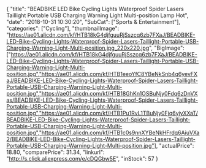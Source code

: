 {
	"title": "BEADBIKE LED Bike Cycling Lights Waterproof Spider Lasers Taillight Portable USB Charging Warning Light Multi-position Lamp Hot",
	"date": "2018-10-31 10:30:20",
	"SubCat": ["Sports & Entertainment"],
	"categories": ["Cycling"],
	"thumbnailImage": "https://ae01.alicdn.com/kf/HTB18kG4djfguuRjSszcq6zb7FXaJ/BEADBIKE-LED-Bike-Cycling-Lights-Waterproof-Spider-Lasers-Taillight-Portable-USB-Charging-Warning-Light-Multi-position.jpg_220x220.jpg",
	"BigImage": ["https://ae01.alicdn.com/kf/HTB18kG4djfguuRjSszcq6zb7FXaJ/BEADBIKE-LED-Bike-Cycling-Lights-Waterproof-Spider-Lasers-Taillight-Portable-USB-Charging-Warning-Light-Multi-position.jpg","https://ae01.alicdn.com/kf/HTB1eeoYfC8YBeNkSnb4q6yevFXaJ/BEADBIKE-LED-Bike-Cycling-Lights-Waterproof-Spider-Lasers-Taillight-Portable-USB-Charging-Warning-Light-Multi-position.jpg","https://ae01.alicdn.com/kf/HTB18GhKn1OSBuNjy0Fdq6zDnVXas/BEADBIKE-LED-Bike-Cycling-Lights-Waterproof-Spider-Lasers-Taillight-Portable-USB-Charging-Warning-Light-Multi-position.jpg","https://ae01.alicdn.com/kf/HTB1Pu1RvL1TBuNjy0Fjq6yjyXXaT/BEADBIKE-LED-Bike-Cycling-Lights-Waterproof-Spider-Lasers-Taillight-Portable-USB-Charging-Warning-Light-Multi-position.jpg","https://ae01.alicdn.com/kf/HTB1c0s9nnXYBeNkHFrdq6AiuVXa2/BEADBIKE-LED-Bike-Cycling-Lights-Waterproof-Spider-Lasers-Taillight-Portable-USB-Charging-Warning-Light-Multi-position.jpg"],
	"actualPrice": 18.80,
	"comparePrice": 31.34,
	"linkurl": "http://s.click.aliexpress.com/e/cDQGbw5E",
	"inStock": 57
}
